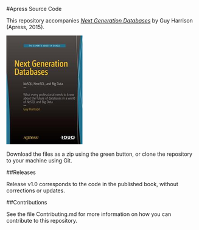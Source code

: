 #Apress Source Code

This repository accompanies [*Next Generation Databases*](http://www.apress.com/9781484213308) by Guy Harrison (Apress, 2015).

![Cover image](9781484213308.jpg)

Download the files as a zip using the green button, or clone the repository to your machine using Git.

##Releases

Release v1.0 corresponds to the code in the published book, without corrections or updates.

##Contributions

See the file Contributing.md for more information on how you can contribute to this repository.
